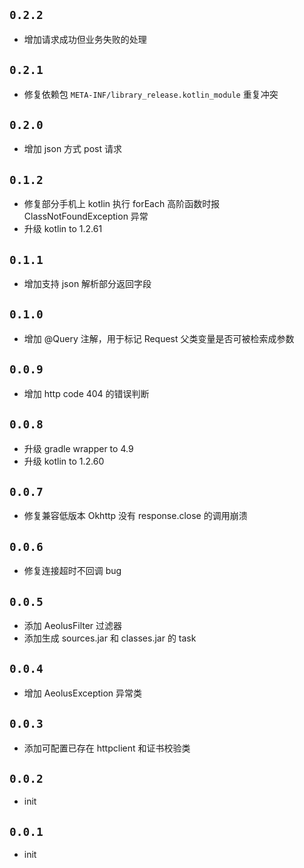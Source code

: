 ## `0.2.2`
- 增加请求成功但业务失败的处理

## `0.2.1`
- 修复依赖包 `META-INF/library_release.kotlin_module` 重复冲突

## `0.2.0`
- 增加 json 方式 post 请求

## `0.1.2`
- 修复部分手机上 kotlin 执行 forEach 高阶函数时报 ClassNotFoundException 异常
- 升级 kotlin to 1.2.61

## `0.1.1`
- 增加支持 json 解析部分返回字段

## `0.1.0`
- 增加 @Query 注解，用于标记 Request 父类变量是否可被检索成参数

## `0.0.9`
- 增加 http code 404 的错误判断

## `0.0.8`
- 升级 gradle wrapper to 4.9
- 升级 kotlin to 1.2.60

## `0.0.7`
- 修复兼容低版本 Okhttp 没有 response.close 的调用崩溃

## `0.0.6`
- 修复连接超时不回调 bug

## `0.0.5`
- 添加 AeolusFilter 过滤器
- 添加生成 sources.jar 和 classes.jar 的 task

## `0.0.4`
- 增加 AeolusException 异常类

## `0.0.3`
- 添加可配置已存在 httpclient 和证书校验类

## `0.0.2`
- init

## `0.0.1`
- init